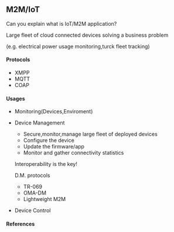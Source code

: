 ## M2M/IoT
Can you explain what is IoT/M2M application?

Large fleet of cloud connected devices solving a business problem

(e.g. electrical power usage monitoring,turck fleet tracking)

#### Protocols
* XMPP
* MQTT
* COAP

#### Usages
* Monitoring(Devices,Enviroment)
* Device Management
  * Secure,monitor,manage large fleet of deployed devices
  * Configure the device
  * Update the firmware/app
  * Monitor and gather connectivity statistics
   
   Interoperability is the key!

    D.M. protocols
    * TR-069
    * OMA-DM
    * Lightweight M2M

* Device Control

#### References

